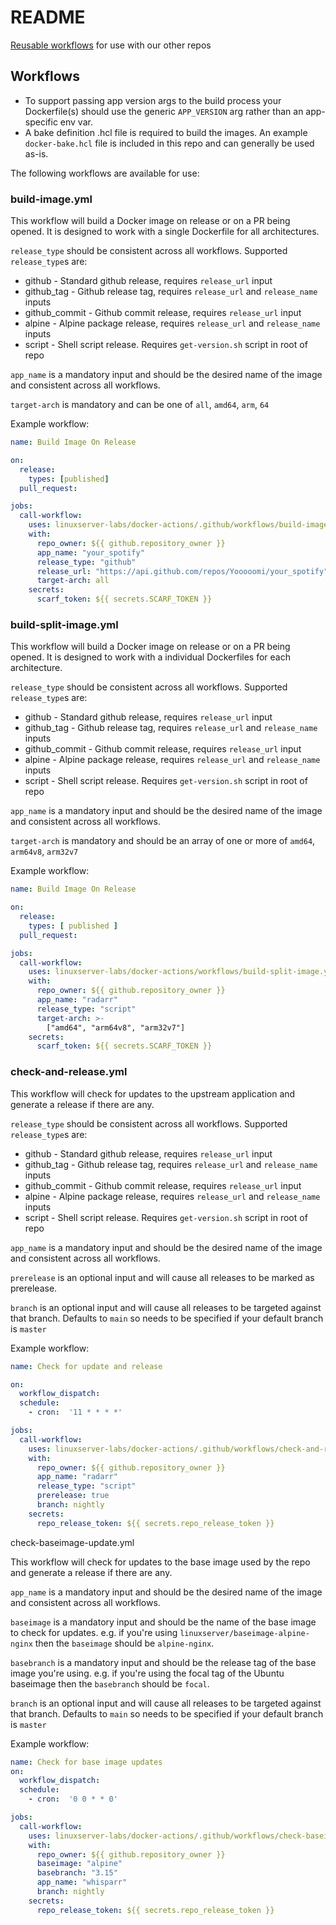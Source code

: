 # README

[Reusable workflows](https://docs.github.com/en/actions/learn-github-actions/reusing-workflows) for use with our other repos

## Workflows

* To support passing app version args to the build process your Dockerfile(s) should use the generic `APP_VERSION` arg rather than an app-specific env var.
* A bake definition .hcl file is required to build the images. An example `docker-bake.hcl` file is included in this repo and can generally be used as-is.

The following workflows are available for use:

### build-image.yml

This workflow will build a Docker image on release or on a PR being opened. It is designed to work with a single Dockerfile for all architectures.

`release_type` should be consistent across all workflows. Supported `release_type`s are:

* github - Standard github release, requires `release_url` input
* github_tag - Github release tag, requires `release_url` and `release_name` inputs
* github_commit - Github commit release, requires `release_url` input
* alpine - Alpine package release, requires `release_url` and `release_name` inputs
* script - Shell script release. Requires `get-version.sh` script in root of repo

`app_name` is a mandatory input and should be the desired name of the image and consistent across all workflows.

`target-arch` is mandatory and can be one of `all`, `amd64`, `arm`, `64`

Example workflow:

```yaml
name: Build Image On Release

on:
  release:
    types: [published]
  pull_request:

jobs:
  call-workflow:
    uses: linuxserver-labs/docker-actions/.github/workflows/build-image.yml@v6
    with:
      repo_owner: ${{ github.repository_owner }}
      app_name: "your_spotify"
      release_type: "github"
      release_url: "https://api.github.com/repos/Yooooomi/your_spotify"
      target-arch: all
    secrets:
      scarf_token: ${{ secrets.SCARF_TOKEN }}
```

### build-split-image.yml

This workflow will build a Docker image on release or on a PR being opened. It is designed to work with a individual Dockerfiles for each architecture.

`release_type` should be consistent across all workflows. Supported `release_type`s are:

* github - Standard github release, requires `release_url` input
* github_tag - Github release tag, requires `release_url` and `release_name` inputs
* github_commit - Github commit release, requires `release_url` input
* alpine - Alpine package release, requires `release_url` and `release_name` inputs
* script - Shell script release. Requires `get-version.sh` script in root of repo

`app_name` is a mandatory input and should be the desired name of the image and consistent across all workflows.

`target-arch` is mandatory and should be an array of one or more of `amd64`, `arm64v8`, `arm32v7`

Example workflow:

```yaml
name: Build Image On Release

on:
  release:
    types: [ published ]
  pull_request:

jobs:
  call-workflow:
    uses: linuxserver-labs/docker-actions/workflows/build-split-image.yml@v6
    with:
      repo_owner: ${{ github.repository_owner }}
      app_name: "radarr"
      release_type: "script"
      target-arch: >-
        ["amd64", "arm64v8", "arm32v7"]
    secrets:
      scarf_token: ${{ secrets.SCARF_TOKEN }}
```

### check-and-release.yml

This workflow will check for updates to the upstream application and generate a release if there are any.

`release_type` should be consistent across all workflows. Supported `release_type`s are:

* github - Standard github release, requires `release_url` input
* github_tag - Github release tag, requires `release_url` and `release_name` inputs
* github_commit - Github commit release, requires `release_url` input
* alpine - Alpine package release, requires `release_url` and `release_name` inputs
* script - Shell script release. Requires `get-version.sh` script in root of repo

`app_name` is a mandatory input and should be the desired name of the image and consistent across all workflows.

`prerelease` is an optional input and will cause all releases to be marked as prerelease.

`branch` is an optional input and will cause all releases to be targeted against that branch. Defaults to `main` so needs to be specified if your default branch is `master`

Example workflow:

```yaml
name: Check for update and release

on:
  workflow_dispatch:
  schedule:
    - cron:  '11 * * * *'

jobs:
  call-workflow:
    uses: linuxserver-labs/docker-actions/.github/workflows/check-and-release.yml@v6
    with:
      repo_owner: ${{ github.repository_owner }}
      app_name: "radarr"
      release_type: "script"
      prerelease: true
      branch: nightly
    secrets:
      repo_release_token: ${{ secrets.repo_release_token }}
```

check-baseimage-update.yml

This workflow will check for updates to the base image used by the repo and generate a release if there are any.

`app_name` is a mandatory input and should be the desired name of the image and consistent across all workflows.

`baseimage` is a mandatory input and should be the name of the base image to check for updates. e.g. if you're using `linuxserver/baseimage-alpine-nginx` then the `baseimage` should be `alpine-nginx`.

`basebranch` is a mandatory input and should be the release tag of the base image you're using. e.g. if you're using the focal tag of the Ubuntu baseimage then the `basebranch` should be `focal`.

`branch` is an optional input and will cause all releases to be targeted against that branch. Defaults to `main` so needs to be specified if your default branch is `master`

Example workflow:

```yaml
name: Check for base image updates
on:
  workflow_dispatch:
  schedule:
    - cron:  '0 0 * * 0'

jobs:
  call-workflow:
    uses: linuxserver-labs/docker-actions/.github/workflows/check-baseimage-update.yml@v6
    with:
      repo_owner: ${{ github.repository_owner }}
      baseimage: "alpine"
      basebranch: "3.15"
      app_name: "whisparr"
      branch: nightly
    secrets:
      repo_release_token: ${{ secrets.repo_release_token }}
```
